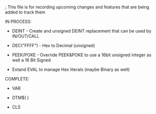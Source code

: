; This file is for recording upcoming changes and features that are being added to track them

IN PROCESS:

- DEINT - Create and unsigned DEINT replacement that can be used by IN/OUT/CALL

- DEC("FFFF") - Hex to Decimal (unsigned)

- PEEK/POKE - Override PEEK&POKE to use a 16bit unsigned integer as well a 16 Bit Signed

- Extand EVAL to manage Hex literals (maybe Binary as well)


COMPLETE:

- VAR

- DTM$( )

- CLS